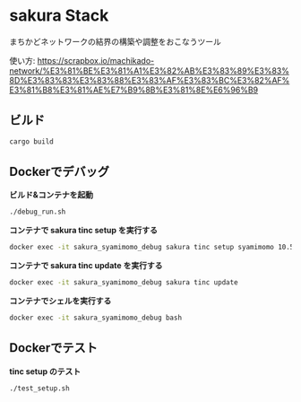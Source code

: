 # sakura Stack

まちかどネットワークの結界の構築や調整をおこなうツール

使い方: https://scrapbox.io/machikado-network/%E3%81%BE%E3%81%A1%E3%82%AB%E3%83%89%E3%83%8D%E3%83%83%E3%83%88%E3%83%AF%E3%83%BC%E3%82%AF%E3%81%B8%E3%81%AE%E7%B9%8B%E3%81%8E%E6%96%B9


## ビルド

```sh
cargo build
```


## Dockerでデバッグ

**ビルド&コンテナを起動**

```sh
./debug_run.sh
```

**コンテナで sakura tinc setup を実行する**

```sh
docker exec -it sakura_syamimomo_debug sakura tinc setup syamimomo 10.50.255.1
```

**コンテナで sakura tinc update を実行する**

```sh
docker exec -it sakura_syamimomo_debug sakura tinc update
```

**コンテナでシェルを実行する**

```sh
docker exec -it sakura_syamimomo_debug bash
```


## Dockerでテスト

**tinc setup のテスト**

```sh
./test_setup.sh
```
